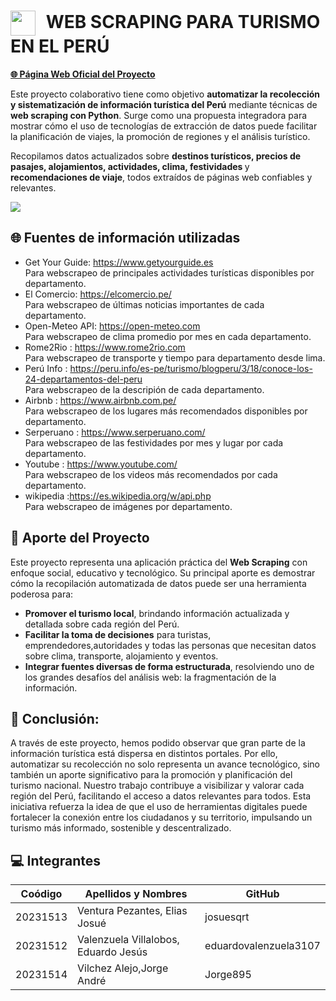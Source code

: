 <h1>
  <img src="https://m.media-amazon.com/images/I/61Pick1WqKL._UF894,1000_QL80_.jpg" width="40" style="vertical-align: middle; margin-right: 10px;">
  WEB SCRAPING PARA TURISMO EN EL PERÚ 
</h1>

<p><a href="https://josuesqrt.github.io/Proyecto_WebScraping"><strong>🌐 Página Web Oficial del Proyecto</strong></a></p>

<p>
Este proyecto colaborativo tiene como objetivo <strong>automatizar la recolección y sistematización de información turística del Perú</strong> mediante técnicas de <strong>web scraping con Python</strong>. Surge como una propuesta integradora para mostrar cómo el uso de tecnologías de extracción de datos puede facilitar la planificación de viajes, la promoción de regiones y el análisis turístico.
</p>
<p>
Recopilamos datos actualizados sobre <strong>destinos turísticos, precios de pasajes, alojamientos, actividades, clima, festividades </strong> y <strong>recomendaciones de viaje</strong>, todos extraídos de páginas web confiables y relevantes.
</p>


<img src="https://www.comexperu.org.pe/upload/images/sem-1127_actualidad-080722-125952.png"/>

<h2>🌐 Fuentes de información utilizadas</h2>

- Get Your Guide: https://www.getyourguide.es  
	Para webscrapeo de principales actividades turísticas disponibles por departamento.
- El Comercio: https://elcomercio.pe/  
	Para webscrapeo de últimas noticias importantes de cada departamento.
- Open-Meteo API: https://open-meteo.com  
	Para webscrapeo de clima promedio por mes en cada departamento.
- Rome2Rio : https://www.rome2rio.com  
	Para webscrapeo de transporte y tiempo para departamento desde lima.
- Perú Info : https://peru.info/es-pe/turismo/blogperu/3/18/conoce-los-24-departamentos-del-peru  
  	Para webscrapeo de la descripión de cada departamento.
- Airbnb : https://www.airbnb.com.pe/  
  	Para webscrapeo de los lugares más recomendados disponibles por departamento.
- Serperuano : https://www.serperuano.com/  
  	Para webscrapeo de las festividades por mes y lugar por cada departamento.
- Youtube : https://www.youtube.com/  
  	Para webscrapeo de los videos más recomendados por cada departamento.  
- wikipedia :https://es.wikipedia.org/w/api.php  
    	Para webscrapeo de imágenes por departamento.
  
## 🎯 Aporte del Proyecto

Este proyecto representa una aplicación práctica del **Web Scraping** con enfoque social, educativo y tecnológico. Su principal aporte es demostrar cómo la recopilación automatizada de datos puede ser una herramienta poderosa para:

-  **Promover el turismo local**, brindando información actualizada y detallada sobre cada región del Perú.
-  **Facilitar la toma de decisiones** para turistas, emprendedores,autoridades y todas las personas que necesitan datos sobre clima, transporte, alojamiento y eventos.
-  **Integrar fuentes diversas de forma estructurada**, resolviendo uno de los grandes desafíos del análisis web: la fragmentación de la información.

## 📝 Conclusión:

A través de este proyecto, hemos podido observar que gran parte de la información turística está dispersa en distintos portales. Por ello, automatizar su recolección no solo representa un avance tecnológico, sino también un aporte significativo para la promoción y planificación del turismo nacional.
Nuestro trabajo contribuye a visibilizar y valorar cada región del Perú, facilitando el acceso a datos relevantes para todos. Esta iniciativa refuerza la idea de que el uso de herramientas digitales puede fortalecer la conexión entre los ciudadanos y su territorio, impulsando un turismo más informado, sostenible y descentralizado.

## 💻 Integrantes

|Coódigo                            | Apellidos y Nombres                                 |  GitHub |
|-----------------------------------|----------------------------------------------------|--------------------|
| 20231513       		    | Ventura Pezantes, Elias Josué                       | josuesqrt|			
| 20231512                          | Valenzuela Villalobos, Eduardo Jesús                | eduardovalenzuela3107|
| 20231514                          | Vilchez Alejo,Jorge André                           |Jorge895|



